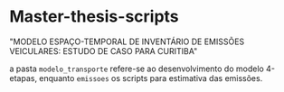 # Master-thesis-scripts
"MODELO ESPAÇO-TEMPORAL DE INVENTÁRIO DE EMISSÕES VEICULARES: ESTUDO DE CASO PARA CURITIBA"

a pasta `modelo_transporte` refere-se ao desenvolvimento do modelo 4-etapas, enquanto `emissoes` os scripts para estimativa das emissões. 